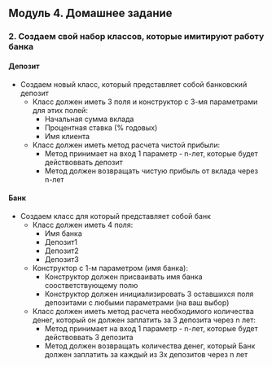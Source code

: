 ## Модуль 4. Домашнее задание

### 2. Создаем свой набор классов, которые имитируют работу банка
#### Депозит
 * Создаем новый класс, который представляет собой банковский депозит
   * Класс должен иметь 3 поля и конструктор с 3-мя параметрами для этих полей:
     * Начальная сумма вклада
     * Процентная ставка (% годовых)
     * Имя клиента
   * Класс должен иметь метод расчета чистой прибыли:
     * Метод принимает на вход 1 параметр - n-лет, которые будет действоввать депозит
     * Метод должен возвращать чистую прибыль от вклада через n-лет

#### Банк
 * Создаем класс для который представляет собой банк
   * Класс должен иметь 4 поля:
     * Имя банка
     * Депозит1
     * Депозит2
     * Депозит3
   * Конструктор с 1-м параметром (имя банка):
     * Конструктор должен присваивать имя банка соостветствующему полю
     * Конструктор должен инициализировать 3 оставшихся поля депозитами с любыми параметрами (на ваш выбор)
   * Класс должен иметь метод расчета необходимого количества денег, который он должен заплатить за 3 депозита
     через n лет:
     * Метод принимает на вход 1 параметр - n-лет, которые будет действоввать 3 депозита
     * Метод должен возвращать количества денег, который Банк должен заплатить за каждый из 3х депозитов
     через n лет
